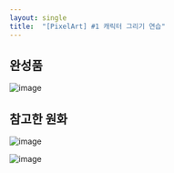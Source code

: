 ```yaml
---
layout: single
title:  "[PixelArt] #1 캐릭터 그리기 연습"
---
```


## 완성품

![image](https://github.com/GyeongyeonAn/OpenWorldGame/assets/55589616/a2308f7c-e741-4ce3-95a4-f619c8a2ecb5)


## 참고한 원화

![image](https://github.com/GyeongyeonAn/OpenWorldGame/assets/55589616/bcdc7e94-c274-4f35-85c7-884416cf0910)

![image](https://github.com/GyeongyeonAn/OpenWorldGame/assets/55589616/9a9f0b3a-8cad-4281-8b7d-0d392b7902c8)